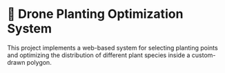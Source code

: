# 🌱 Drone Planting Optimization System

This project implements a web-based system for selecting planting points and optimizing the distribution of different plant species inside a custom-drawn polygon.
